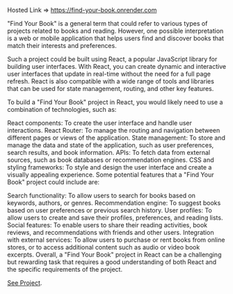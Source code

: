 Hosted Link => https://find-your-book.onrender.com

"Find Your Book" is a general term that could refer to various types of projects related to books and reading. However, one possible interpretation is a web or mobile application that helps users find and discover books that match their interests and preferences.

Such a project could be built using React, a popular JavaScript library for building user interfaces. With React, you can create dynamic and interactive user interfaces that update in real-time without the need for a full page refresh. React is also compatible with a wide range of tools and libraries that can be used for state management, routing, and other key features.

To build a "Find Your Book" project in React, you would likely need to use a combination of technologies, such as:

React components: To create the user interface and handle user interactions.
React Router: To manage the routing and navigation between different pages or views of the application.
State management: To store and manage the data and state of the application, such as user preferences, search results, and book information.
APIs: To fetch data from external sources, such as book databases or recommendation engines.
CSS and styling frameworks: To style and design the user interface and create a visually appealing experience.
Some potential features that a "Find Your Book" project could include are:

Search functionality: To allow users to search for books based on keywords, authors, or genres.
Recommendation engine: To suggest books based on user preferences or previous search history.
User profiles: To allow users to create and save their profiles, preferences, and reading lists.
Social features: To enable users to share their reading activities, book reviews, and recommendations with friends and other users.
Integration with external services: To allow users to purchase or rent books from online stores, or to access additional content such as audio or video book excerpts.
Overall, a "Find Your Book" project in React can be a challenging but rewarding task that requires a good understanding of both React and the specific requirements of the project.


[See Project](https://find-your-book.onrender.com).
